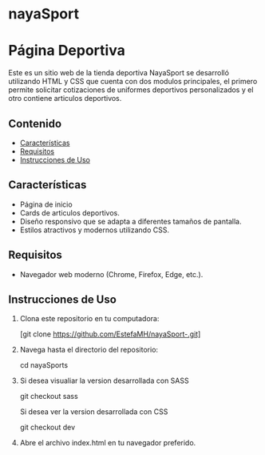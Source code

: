 ﻿# nayaSport

# Página Deportiva

Este es un sitio web de la tienda deportiva NayaSport se desarrolló utilizando HTML y CSS que cuenta con dos modulos principales, el primero permite solicitar cotizaciones de uniformes deportivos personalizados y el otro contiene articulos deportivos.
## Contenido

- [Características](#características)
- [Requisitos](#requisitos)
- [Instrucciones de Uso](#instrucciones-de-uso)

## Características

- Página de inicio
- Cards de articulos deportivos.
- Diseño responsivo que se adapta a diferentes tamaños de pantalla.
- Estilos atractivos y modernos utilizando CSS.

## Requisitos

- Navegador web moderno (Chrome, Firefox, Edge, etc.).

## Instrucciones de Uso

1. Clona este repositorio en tu computadora:

   [git clone https://github.com/EstefaMH/nayaSport-.git]

2. Navega hasta el directorio del repositorio:

   cd nayaSports

3. Si desea visualiar la version desarrollada con SASS

   git checkout sass

   Si desea ver la version desarrollada con CSS

   git checkout dev
   
4. Abre el archivo index.html en tu navegador preferido.
